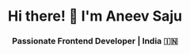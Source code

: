<h1 align="center">Hi there! 👋 I'm Aneev Saju</h1>
<h3 align="center">Passionate Frontend Developer | India 🇮🇳</h3>


